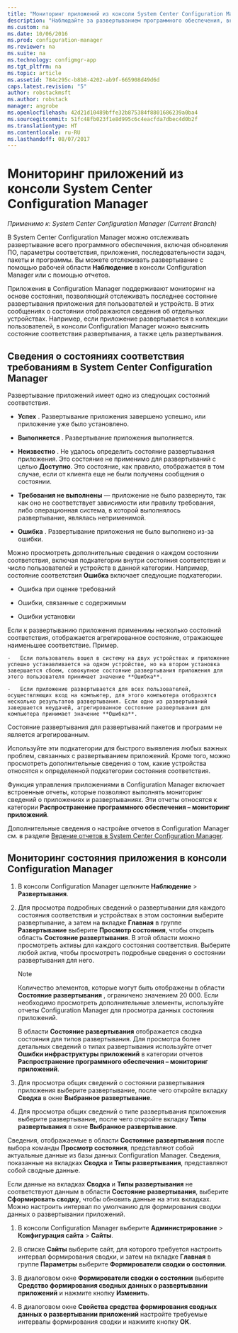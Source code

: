 ```yaml
---
title: "Мониторинг приложений из консоли System Center Configuration Manager | Документы Майкрософт"
description: "Наблюдайте за развертыванием программного обеспечения, включая обновления, параметры соответствия и приложения, с помощью рабочей области \"Наблюдение\" в Configuration Manager."
ms.custom: na
ms.date: 10/06/2016
ms.prod: configuration-manager
ms.reviewer: na
ms.suite: na
ms.technology: configmgr-app
ms.tgt_pltfrm: na
ms.topic: article
ms.assetid: 784c295c-b8b8-4202-ab9f-665908d49d6d
caps.latest.revision: "5"
author: robstackmsft
ms.author: robstack
manager: angrobe
ms.openlocfilehash: 42d21d10489bffe32b875384f8801686239a0ba4
ms.sourcegitcommit: 51fc48fb023f1e8d995c6c4eacfda7dbec4d0b2f
ms.translationtype: HT
ms.contentlocale: ru-RU
ms.lasthandoff: 08/07/2017
---
```

# <a name="monitor-applications-from-the-system-center-configuration-manager-console"></a>Мониторинг приложений из консоли System Center Configuration Manager

*Применимо к: System Center Configuration Manager (Current Branch)*


В System Center Configuration Manager можно отслеживать развертывание всего программного обеспечения, включая обновления ПО, параметры соответствия, приложения, последовательности задач, пакеты и программы. Вы можете отслеживать развертывание с помощью рабочей области **Наблюдение** в консоли Configuration Manager или с помощью отчетов.  

 Приложения в Configuration Manager поддерживают мониторинг на основе состояния, позволяющий отслеживать последнее состояние развертывания приложения для пользователей и устройств. В этих сообщениях о состоянии отображаются сведения об отдельных устройствах. Например, если приложение развертывается в коллекции пользователей, в консоли Configuration Manager можно выяснить состояние соответствия развертывания, а также цель развертывания.  

## <a name="learn-about-compliance-states-in-system-center-configuration-manager"></a>Сведения о состояниях соответствия требованиям в System Center Configuration Manager
 Развертывание приложений имеет одно из следующих состояний соответствия.  

-   **Успех** . Развертывание приложения завершено успешно, или приложение уже было установлено.  

-   **Выполняется** . Развертывание приложения выполняется.  

-   **Неизвестно** . Не удалось определить состояние развертывания приложения. Это состояние не применимо для развертываний с целью **Доступно**. Это состояние, как правило, отображается в том случае, если от клиента еще не были получены сообщения о состоянии.  

-   **Требования не выполнены** — приложение не было развернуто, так как оно не соответствует зависимости или правилу требования, либо операционная система, в которой выполнялось развертывание, являлась неприменимой.  

-   **Ошибка** . Развертывание приложения не было выполнено из-за ошибки.  

Можно просмотреть дополнительные сведения о каждом состоянии соответствия, включая подкатегории внутри состояния соответствия и число пользователей и устройств в данной категории. Например, состояние соответствия **Ошибка** включает следующие подкатегории.  

-   Ошибка при оценке требований  

-   Ошибки, связанные с содержимым  

-   Ошибки установки  

 Если к развертыванию приложения применимы несколько состояний соответствия, отображается агрегированное состояние, отражающее наименьшее соответствие. Пример.  

    -   Если пользователь вошел в систему на двух устройствах и приложение успешно устанавливается на одном устройстве, но на втором установка завершается сбоем, совокупное состояние развертывания приложения для этого пользователя принимает значение **Ошибка**.  

    -   Если приложение развертывается для всех пользователей, осуществляющих вход на компьютер, для этого компьютера отобразятся несколько результатов развертывания. Если одно из развертываний завершается неудачей, агрегированное состояние развертывания для компьютера принимает значение **Ошибка**.  

Состояние развертывания для развертываний пакетов и программ не является агрегированным.  

 Используйте эти подкатегории для быстрого выявления любых важных проблем, связанных с развертыванием приложений. Кроме того, можно просмотреть дополнительные сведения о том, какие устройства относятся к определенной подкатегории состояния соответствия.  

 Функция управления приложениями в Configuration Manager включает встроенные отчеты, которые позволяют выполнять мониторинг сведений о приложениях и развертываниях. Эти отчеты относятся к категории **Распространение программного обеспечения – мониторинг приложений**.  

 Дополнительные сведения о настройке отчетов в Configuration Manager см. в разделе [Ведение отчетов в System Center Configuration Manager](../../core/servers/manage/reporting.md).  

## <a name="monitor-the-state-of-an-application-in-the-configuration-manager-console"></a>Мониторинг состояния приложения в консоли Configuration Manager  

1.  В консоли Configuration Manager щелкните **Наблюдение** > **Развертывания**.  

3.  Для просмотра подробных сведений о развертывании для каждого состояния соответствия и устройствах в этом состоянии выберите развертывание, а затем на вкладке **Главная** в группе **Развертывание** выберите **Просмотр состояния**, чтобы открыть область **Состояние развертывания**. В этой области можно просмотреть активы для каждого состояния соответствия. Выберите любой актив, чтобы просмотреть подробные сведения о состоянии развертывания для него.  

    > [!NOTE]  
    >  Количество элементов, которые могут быть отображены в области **Состояние развертывания** , ограничено значением 20 000. Если необходимо просмотреть дополнительные элементы, используйте отчеты Configuration Manager для просмотра данных состояния приложений.  
    >   
    >  В области **Состояние развертывания** отображается сводка состояния для типов развертывания. Для просмотра более детальных сведений о типах развертывания используйте отчет **Ошибки инфраструктуры приложений** в категории отчетов **Распространение программного обеспечения – мониторинг приложений**.  

4.  Для просмотра общих сведений о состоянии развертывания приложения выберите развертывание, после чего откройте вкладку **Сводка** в окне **Выбранное развертывание**.  

5.  Для просмотра общих сведений о типе развертывания приложения выберите развертывание, после чего откройте вкладку **Типы развертывания** в окне **Выбранное развертывание**.  

Сведения, отображаемые в области **Состояние развертывания** после выбора команды **Просмотр состояния**, представляют собой актуальные данные из базы данных Configuration Manager. Сведения, показанные на вкладках **Сводка** и **Типы развертывания**, представляют собой сводные данные.

Если данные на вкладках **Сводка** и **Типы развертывания** не соответствуют данным в области **Состояние развертывания**, выберите **Сформировать сводку**, чтобы обновить данные на этих вкладках. Можно настроить интервал по умолчанию для формирования сводки данных о развертывании приложений.  

1. В консоли Configuration Manager выберите **Администрирование** > **Конфигурация сайта** > **Сайты**.

2. В списке **Сайты** выберите сайт, для которого требуется настроить интервал формирования сводки, и затем на вкладке **Главная** в группе **Параметры** выберите **Формирователи сводки о состоянии**.

3. В диалоговом окне **Формирователи сводки о состоянии** выберите **Средство формирования сводных данных о развертывании приложений** и нажмите кнопку **Изменить**.  

4. В диалоговом окне **Свойства средства формирования сводных данных о развертывании приложений** настройте требуемые интервалы формирования сводки и нажмите кнопку **ОК**.  
